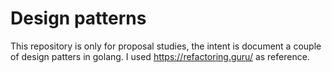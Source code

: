 # Design patterns

This repository is only for proposal studies, the intent is document a couple of design patters in golang.
I used https://refactoring.guru/ as reference.